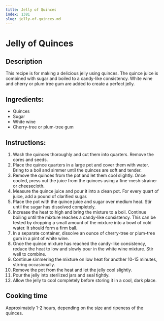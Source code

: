 ```yaml
---
title: Jelly of Quinces
index: 1381
slug: jelly-of-quinces.md
---
```


# Jelly of Quinces

## Description
This recipe is for making a delicious jelly using quinces. The quince juice is combined with sugar and boiled to a candy-like consistency. White wine and cherry or plum tree gum are added to create a perfect jelly.

## Ingredients:
- Quinces
- Sugar
- White wine
- Cherry-tree or plum-tree gum

## Instructions:
1. Wash the quinces thoroughly and cut them into quarters. Remove the cores and seeds.
2. Place the quince quarters in a large pot and cover them with water. Bring to a boil and simmer until the quinces are soft and tender.
3. Remove the quinces from the pot and let them cool slightly. Once cooled, press out the juice from the quinces using a fine-mesh strainer or cheesecloth.
4. Measure the quince juice and pour it into a clean pot. For every quart of juice, add a pound of clarified sugar.
5. Place the pot with the quince juice and sugar over medium heat. Stir until the sugar has dissolved completely.
6. Increase the heat to high and bring the mixture to a boil. Continue boiling until the mixture reaches a candy-like consistency. This can be tested by dropping a small amount of the mixture into a bowl of cold water. It should form a firm ball.
7. In a separate container, dissolve an ounce of cherry-tree or plum-tree gum in a pint of white wine.
8. Once the quince mixture has reached the candy-like consistency, reduce the heat to low and slowly pour in the white wine mixture. Stir well to combine.
9. Continue simmering the mixture on low heat for another 10-15 minutes, stirring occasionally.
10. Remove the pot from the heat and let the jelly cool slightly.
11. Pour the jelly into sterilized jars and seal tightly.
12. Allow the jelly to cool completely before storing it in a cool, dark place.

## Cooking time
Approximately 1-2 hours, depending on the size and ripeness of the quinces.